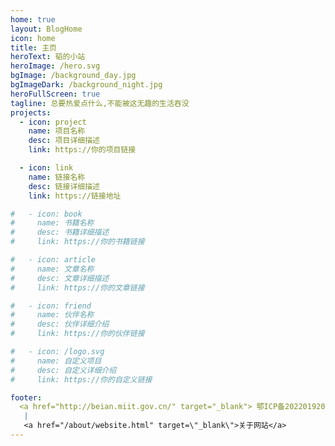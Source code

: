 ```yaml
---
home: true
layout: BlogHome
icon: home
title: 主页
heroText: 韬的小站
heroImage: /hero.svg
bgImage: /background_day.jpg
bgImageDark: /background_night.jpg
heroFullScreen: true
tagline: 总要热爱点什么,不能被这无趣的生活吞没
projects:
  - icon: project
    name: 项目名称
    desc: 项目详细描述
    link: https://你的项目链接

  - icon: link
    name: 链接名称
    desc: 链接详细描述
    link: https://链接地址

#   - icon: book
#     name: 书籍名称
#     desc: 书籍详细描述
#     link: https://你的书籍链接

#   - icon: article
#     name: 文章名称
#     desc: 文章详细描述
#     link: https://你的文章链接

#   - icon: friend
#     name: 伙伴名称
#     desc: 伙伴详细介绍
#     link: https://你的伙伴链接

#   - icon: /logo.svg
#     name: 自定义项目
#     desc: 自定义详细介绍
#     link: https://你的自定义链接

footer:
  <a href="http://beian.miit.gov.cn/" target="_blank"> 鄂ICP备2022019209号 </a>
   | 
   <a href="/about/website.html" target=\"_blank\">关于网站</a>
---
```

